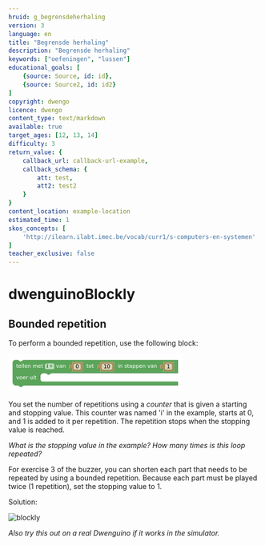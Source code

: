 ```yaml
---
hruid: g_begrensdeherhaling
version: 3
language: en
title: "Begrensde herhaling"
description: "Begrensde herhaling"
keywords: ["oefeningen", "lussen"]
educational_goals: [
    {source: Source, id: id}, 
    {source: Source2, id: id2}
]
copyright: dwengo
licence: dwengo
content_type: text/markdown
available: true
target_ages: [12, 13, 14]
difficulty: 3
return_value: {
    callback_url: callback-url-example,
    callback_schema: {
        att: test,
        att2: test2
    }
}
content_location: example-location
estimated_time: 1
skos_concepts: [
    'http://ilearn.ilabt.imec.be/vocab/curr1/s-computers-en-systemen'
]
teacher_exclusive: false
---
```

# dwenguinoBlockly
## Bounded repetition

To perform a bounded repetition, use the following block:

![](embed/begrensdeherhaling.png "Bounded repetition")

You set the number of repetitions using a *counter* that is given a starting and stopping value. This counter was named 'i' in the example, starts at 0, and 1 is added to it per repetition. The repetition stops when the stopping value is reached.

*What is the stopping value in the example? How many times is this loop repeated?*

For exercise 3 of the buzzer, you can shorten each part that needs to be repeated by using a bounded repetition. Because each part must be played twice (1 repetition), set the stopping value to 1.

Solution:

![blockly](@learning-object/begrensdeherhaling_m/nl/3)

*Also try this out on a real Dwenguino if it works in the simulator.*